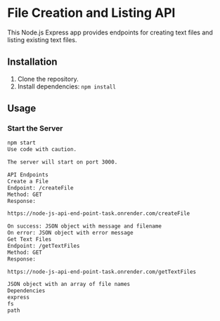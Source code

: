 # File Creation and Listing API

This Node.js Express app provides endpoints for creating text files and listing existing text files.

## Installation

1. Clone the repository.
2. Install dependencies: `npm install`

## Usage

### Start the Server
```bash
npm start
Use code with caution.

The server will start on port 3000.

API Endpoints
Create a File
Endpoint: /createFile
Method: GET
Response:

https://node-js-api-end-point-task.onrender.com/createFile

On success: JSON object with message and filename
On error: JSON object with error message
Get Text Files
Endpoint: /getTextFiles
Method: GET
Response:

https://node-js-api-end-point-task.onrender.com/getTextFiles

JSON object with an array of file names
Dependencies
express
fs
path
